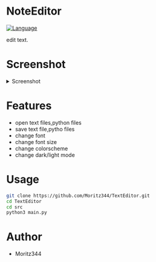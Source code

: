 # NoteEditor
[![Language](https://img.shields.io/badge/language-python-blue.svg?style=flat)](https://www.python.org) 

edit text.

# Screenshot
</details>
<details>
<summary>Screenshot</summary>

![Screenshot_68](https://github.com/user-attachments/assets/d7cd9dc1-99b8-4ffa-b801-4484808fe05a)


</details>

# Features
- open text files,python files
- save text file,pytho files
- change font
- change font size
- change colorscheme
- change dark/light mode


# Usage
```bash
git clone https://github.com/Moritz344/TextEditor.git
cd TextEditor
cd src
python3 main.py

```

# Author
- Moritz344

